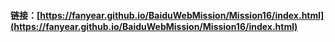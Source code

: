 #### 链接：[https://fanyear.github.io/BaiduWebMission/Mission16/index.html](https://fanyear.github.io/BaiduWebMission/Mission16/index.html)
